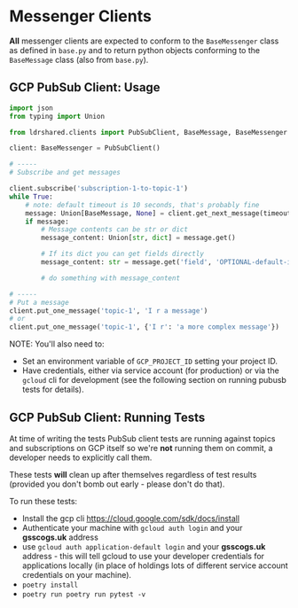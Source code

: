
# Messenger Clients

**All** messenger clients are expected to conform to the `BaseMessenger` class as defined in `base.py` and to return python objects conforming to the `BaseMessage` class  (also from `base.py`). 


## GCP PubSub Client: Usage

```python
import json
from typing import Union

from ldrshared.clients import PubSubClient, BaseMessage, BaseMessenger

client: BaseMessenger = PubSubClient()

# -----
# Subscribe and get messages

client.subscribe('subscription-1-to-topic-1')
while True:
    # note: default timeout is 10 seconds, that's probably fine
    message: Union[BaseMessage, None] = client.get_next_message(timeout=30)
    if message:
        # Message contents can be str or dict
        message_content: Union[str, dict] = message.get()

        # If its dict you can get fields directly
        message_content: str = message.get('field', 'OPTIONAL-default-is-None')

        # do something with message_content

# -----
# Put a message
client.put_one_message('topic-1', 'I r a message')
# or
client.put_one_message('topic-1', {'I r': 'a more complex message'})
```

NOTE: You'll also need to:

* Set an environment variable of `GCP_PROJECT_ID` setting your project ID.
* Have credentials, either via service account (for production) or via the `gcloud` cli for development (see the following section on running pubusb tests for details).


## GCP PubSub Client: Running Tests

At time of writing the tests PubSub client tests are running against topics and subscriptions on GCP itself so we're **not** running them on commit, a developer needs to explicitly call them.

These tests **will** clean up after themselves regardless of test results (provided you don't bomb out early - please don't do that).

To run these tests:

* Install the gcp cli https://cloud.google.com/sdk/docs/install
* Authenticate your machine with `gcloud auth login` and your **gsscogs.uk** address
* use `gcloud auth application-default login` and your **gsscogs.uk** address - this will tell gcloud to use your developer credentials for applications locally (in place of holdings lots of different service account credentials on your machine).
* `poetry install`
* `poetry run poetry run pytest -v` 
